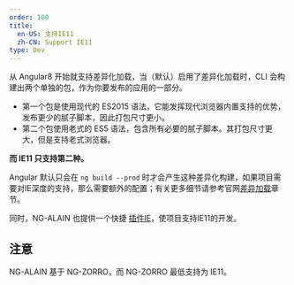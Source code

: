 ```yaml
---
order: 100
title:
  en-US: 支持IE11
  zh-CN: Support IE11
type: Dev
---
```


从 Angular8 开始就支持差异化加载，当（默认）启用了差异化加载时，CLI 会构建出两个单独的包，作为你要发布的应用的一部分。

* 第一个包是使用现代的 ES2015 语法，它能发挥现代浏览器内置支持的优势，发布更少的腻子脚本，因此打包尺寸更小。
* 第二个包使用老式的 ES5 语法，包含所有必要的腻子脚本。其打包尺寸更大，但是支持老式浏览器。

**而 IE11 只支持第二种。**

Angular 默认只会在 `ng build --prod` 时才会产生这种差异化构建，如果项目需要对IE深度的支持，那么需要额外的配置；有关更多细节请参考官网[差异加载](https://angular.cn/guide/deployment#differential-loading)章节。

同时，NG-ALAIN 也提供一个快捷 [插件IE](/cli/plugin#ie)，使项目支持IE11的开发。

## 注意

NG-ALAIN 基于 NG-ZORRO，而 NG-ZORRO 最低支持为 IE11。
